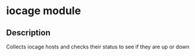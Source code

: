 # iocage module

## Description

Collects iocage hosts and checks their status to see if they are up or down
